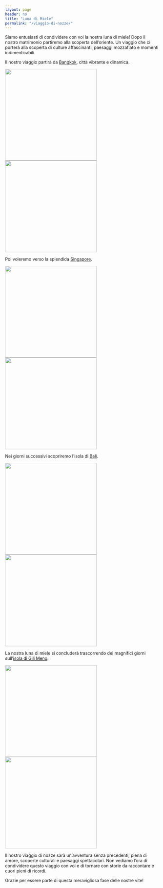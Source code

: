 ```yaml
---
layout: page
header: no
title: "Luna di Miele"
permalink: "/viaggio-di-nozze/"
---
```


Siamo entusiasti di condividere con voi la nostra luna di miele!
Dopo il nostro matrimonio partiremo alla scoperta dell’oriente.
Un viaggio che ci porterà alla scoperta di culture affascinanti, paesaggi mozzafiato e momenti indimenticabili. 

Il nostro viaggio partirà da <u>Bangkok</u>, città vibrante e dinamica. 

<p float="left">
  <img src="{{ site.urlimg }}bangkok 1.jpeg" width="300" />
  <img src="{{ site.urlimg }}Bangkok 2.jpg" width="300" />
</p>

Poi voleremo verso la splendida <u>Singapore</u>. 

<p float="left">
  <img src="{{ site.urlimg }}Singapore 1.jpg" width="300" />
  <img src="{{ site.urlimg }}Singapore 2.jpg" width="300" />
</p>

Nei giorni successivi scopriremo l’isola di <u>Bali</u>. 

<p float="left">
  <img src="{{ site.urlimg }}Bali 1.jpg" width="300" />
  <img src="{{ site.urlimg }}bali 2.jpg" width="300" />
</p>

La nostra luna di miele si concluderà trascorrendo dei magnifici giorni sull’<u>isola di Gili Meno</u>.

<p float="left">
  <img src="{{ site.urlimg }}Gili 1.jpg" width="300" />
  <img src="{{ site.urlimg }}Gili 2.jpg" width="300" />
</p>

Il nostro viaggio di nozze sarà un’avventura senza precedenti, piena di amore, scoperte culturali e paesaggi spettacolari. Non vediamo l’ora di condividere questo viaggio con voi e di tornare con storie da raccontare e cuori pieni di ricordi.

Grazie per essere parte di questa meravigliosa fase delle nostre vite!
